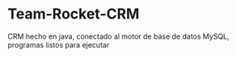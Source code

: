 # Team-Rocket-CRM
CRM hecho en java, conectado al motor de base de datos MySQL, programas listos para ejecutar
